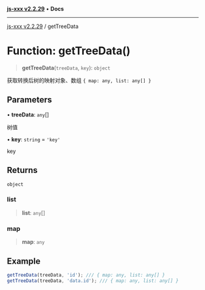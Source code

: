 [**js-xxx v2.2.29**](../README.md) • **Docs**

***

[js-xxx v2.2.29](../README.md) / getTreeData

# Function: getTreeData()

> **getTreeData**(`treeData`, `key`): `object`

获取转换后树的映射对象、数组 `{ map: any, list: any[] }`

## Parameters

• **treeData**: `any`[]

树值

• **key**: `string` = `'key'`

key

## Returns

`object`

### list

> **list**: `any`[]

### map

> **map**: `any`

## Example

```ts
getTreeData(treeData, 'id'); /// { map: any, list: any[] }
getTreeData(treeData, 'data.id'); /// { map: any, list: any[] }
```
